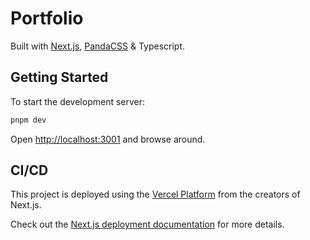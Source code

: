 # Portfolio

Built with [Next.js](https://nextjs.org/), [PandaCSS](https://panda-css.com/) & Typescript.

## Getting Started

To start the development server:

```bash
pnpm dev
```

Open [http://localhost:3001](http://localhost:3001) and browse around.

## CI/CD

This project is deployed using the [Vercel Platform](https://vercel.com/new?utm_medium=default-template&filter=next.js&utm_source=create-next-app&utm_campaign=create-next-app-readme) from the creators of Next.js.

Check out the [Next.js deployment documentation](https://nextjs.org/docs/deployment) for more details.
